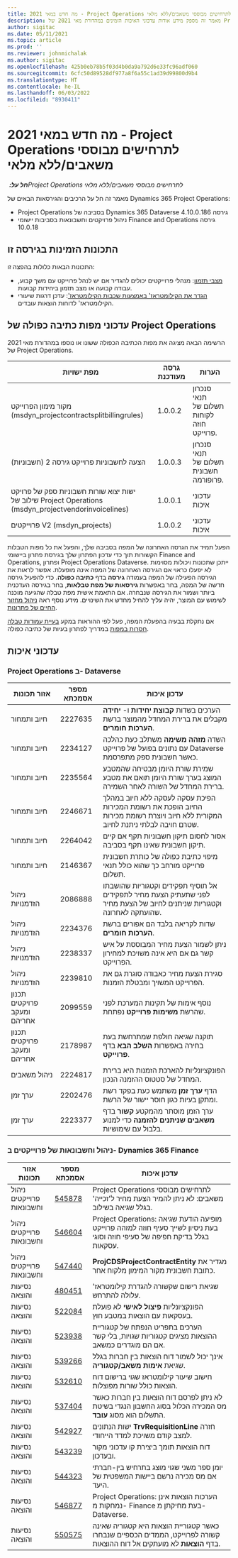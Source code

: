 ```yaml
---
title: מה חדש במאי 2021 - Project Operations לתרחישים מבוססי משאבים/ללא מלאי
description: מאמר זה מספק מידע אודות עדכוני האיכות הזמינים במהדורת מאי 2021 של Project Operations עבור תרחישים מבוססי-משאב/ללא במלאי.
author: sigitac
ms.date: 05/11/2021
ms.topic: article
ms.prod: ''
ms.reviewer: johnmichalak
ms.author: sigitac
ms.openlocfilehash: 425b0eb78b5f03d4b0da9a792d6e33fc96adf060
ms.sourcegitcommit: 6cfc50d89528df977a8f6a55c1ad39d99800d9b4
ms.translationtype: HT
ms.contentlocale: he-IL
ms.lasthandoff: 06/03/2022
ms.locfileid: "8930411"
---
```

# <a name="whats-new-may-2021---project-operations-for-resourcenon-stocked-based-scenarios"></a>מה חדש במאי 2021 - Project Operations לתרחישים מבוססי משאבים/ללא מלאי

_**חל על:** ‏Project Operations לתרחישים מבוססי משאבים/ללא מלאי_

מאמר זה חל על הרכיבים והגירסאות הבאים של Dynamics 365 Project Operations:

- Project Operations בסביבה של Dynamics 365 Dataverse גירסה 4.10.0.186
- ניהול פרויקטים וחשבונאות בסביבות יישומי Finance and Operations גירסה 10.0.18

## <a name="features-included-in-this-release"></a>התכונות הזמינות בגירסה זו

התכונות הבאות כלולות בהפצה זו:

- [מצבי תזמון](../project-management/scheduling-modes.md): מנהלי פרוייקטים יכולים להגדיר אם יש לנהל פרוייקט עם משך קבוע, עבודה קבועה או מצב תזמון ביחידות קבועות.
- [הגדר את הקילומטראז' באמצעות שכבות הקילומטראז'](../expense/set-up-mileage.md): עדכן דרגות שיעורי הקילומטראז' לדוחות הוצאות עובדים.

## <a name="project-operations-dual-write-maps-updates"></a>עדכוני מפות כתיבה כפולה של Project Operations

הרשימה הבאה מציגה את מפות הכתיבה הכפולה ששונו או נוספו במהדורת מאי 2021 של Project Operations.

| מפת ישויות | גרסה מעודכנת | הערות  |
| --- | --- | --- |
| מקור מימון הפרוייקט (msdyn\_projectcontractsplitbillingrules) | 1.0.0.2 | סנכרון תנאי תשלום של לקוחות חוזה פרוייקט. |
| הצעה לחשבוניות פרוייקט גירסה 2 (חשבוניות) | 1.0.0.3 | סנכרון תנאי תשלום של חשבונית פרופורמה. |
| ישות יצוא שורות חשבוניות ספק של פרויקט שילוב של Project Operations‏ ‏‎(‏‎msdyn\_projectvendorinvoicelines‎‏‎)‏‎‎‏‏ | 1.0.0.1 | עדכוני איכות |
| פרוייקטים V2 (msdyn\_projects) | 1.0.0.2 | עדכוני איכות |

הפעל תמיד את הגרסה האחרונה של המפה בסביבה שלך, והפעל את כל מפות הטבלות הקשורות תוך כדי עדכון הפתרון שלך בגירסת פתרון ביישומי Finance and Operations, ופתרון Project Operations Dataverse. ייתכן שתכונות ויכולות מסוימות לא יפעלו כראוי אם הגירסה האחרונה של המפה אינה מופעלת. אפשר לראות את הגירסה הפעילה של המפה בעמודה **גירסה** בדף **כתיבה כפולה**. כדי להפעיל גירסה חדשה של המפה, בחר באפשרות **גירסאות של מפת טבלאות**, בחר בגירסה העדכנית ביותר ושמור את הגירסה שנבחרה. אם התאמת אישית מפת טבלה שהגיעה מוכנה לשימוש עם המוצר, יהיה עליך להחיל מחדש את השינויים. מידע נוסף ראה [ניהול מחזור החיים של פתרונות](/dynamics365/fin-ops-core/dev-itpro/data-entities/dual-write/app-lifecycle-management).

אם נתקלת בבעיה בהפעלת המפה, פעל לפי ההוראות במקע [בעיית עמודות טבלה חסרות במפות](/dynamics365/fin-ops-core/dev-itpro/data-entities/dual-write/dual-write-troubleshooting-finops-upgrades#missing-table-columns-issue-on-maps) במדריך לפתרון בעיות של כתיבה כפולה.

## <a name="quality-updates"></a>עדכוני איכות

### <a name="project-operations-on-dataverse"></a>Project Operations ב- Dataverse

| **אזור תכונות** | **מספר אסמכתא** | **עדכון איכות** |
| --- | --- | --- |
| חיוב ותמחור | 2227635 | הערכים בשדות **קבוצת יחידות** ו- **יחידה** מקבלים את ברירת המחדל מהמוצר ברשת **הערכות חומרים**. |
| חיוב ותמחור | 2234127 | השדה **מזהה משימה** משתלב כעת כהלכה עם נתונים בפועל של פרוייקט Dataverse כאשר חשבונית ספק מתפרסמת. |
| חיוב ותמחור | 2235564 | שמירת שורת היומן מבטיחה שהמטבע המוצג בערך שורת היומן תואם את מטבע ברירת המחדל של השורה לאחר השמירה. |
| חיוב ותמחור | 2246671 | הפיכת עסקה לעסקה ללא חיוב במהלך החיוב הופכת את רשומת המכירות המקורית ללא חיוב ויוצרת רשומת מכירות שטרם חויבה לבלתי ניתנת לחיוב. |
| חיוב ותמחור | 2264042 | אסור לחסום תיקון חשבוניות תקף אם קיים תיקון חשבונית שאינו תקף בסביבה. |
| חיוב ותמחור | 2146367 | מיפוי כתיבת כפולה של כותרת חשבונית פרוייקט מורחב כך שהוא כולל תנאי תשלום. |
|   ניהול הזדמנויות | 2086888 | אל תוסיף תפקידים וקטגוריות שהושבתו לפני שתעתיק הצעת מחיר לתפקידים וקטגוריות שניתנים לחיוב של הצעת מחיר שהועתקה לאחרונה. |
|   ניהול הזדמנויות | 2234376 | שדות לקריאה בלבד הם אפורים ברשת **הערכות חומרים**. |
|   ניהול הזדמנויות | 2238337 | ניתן לשמור הצעת מחיר המבוססת על איש קשר גם אם היא אינה משויכת למחירון הפרוייקט. |
|   ניהול הזדמנויות | 2239810 | סגירת הצעת מחיר כאבודה סוגרת גם את הפרוייקט המשויך ומבטלת הזמנות. |
| ‏‫תכנון פרויקטים ומעקב אחריהם | 2099559 | נוסף אימות של תקינות המערכת לפני שהרשת **משימות פרוייקט** נפתחת. |
| ‏‫תכנון פרויקטים ומעקב אחריהם | 2178987 | תוקנה שגיאה חולפת שמתרחשת בעת בחירה באפשרות **השלב הבא** בדף **פרוייקט**. |
| ניהול משאבים | 2224817 | הפונקציונליות להארכת הזמנות היא ברירת המחדל של סטטוס ההזמנה הנכון. |
| ערך זמן | 2202476 | הדף **ערך זמן** משתמש כעת בפקד רשת ומתקן בעיות כגון חוסר יישור של הרשת. |
| ערך זמן | 2223377 | ערך הזמן מוסתר מהמקטע **קשור** בדף **משאבים שניתנים להזמנה** כדי למנוע בלבול עם שימושיות. |

### <a name="project-management-and-accounting-in-dynamics-365-finance"></a>ניהול וחשבונאות של פרוייקטים ב- Dynamics 365 Finance

| אזור תכונות | מספר אסמכתא | עדכון איכות |
| --- | --- | --- |
| ניהול פרוייקטים וחשבונאות | [545878](https://fix.lcs.dynamics.com/Issue/Details/?bugId=545878) | Project Operations לתרחישים מבוססי משאבים: לא ניתן להמיר הצעת מחיר ל'זכייה' בגלל שגיאה בשילוב. |
| ניהול פרוייקטים וחשבונאות | [546604](https://fix.lcs.dynamics.com/Issue/Details/?bugId=546604) | Project Operations: מופיעה הודעת שגיאה בעת ניסיון לשייך סעיף חוזה למזהה פרוייקט בגלל בדיקת חפיפה של סעיפי חוזה וסוגי עסקאות. |
| ניהול פרוייקטים וחשבונאות | [547440](https://fix.lcs.dynamics.com/Issue/Details/?bugId=547440) | **ProjCDSProjectContractEntity** מגדיר את כתובת חשבונית מקור המימון מלקוח אחר. |
| נסיעות והוצאה | [480451](https://fix.lcs.dynamics.com/Issue/Details/?bugId=480451) | שגיאת רישום שקשורה להגדרת קילומטראז' עלולה להתרחש. |
| נסיעות והוצאה | [522084](https://fix.lcs.dynamics.com/Issue/Details/?bugId=522084) | הפונקציונליות **פיצול לאישי** לא פועלת בעסקאות עם הוצאות במטבע חוץ. |
| נסיעות והוצאה | [523938](https://fix.lcs.dynamics.com/Issue/Details/?bugId=523938) | הערכים בתפריט הנפתח של קטגוריית ההוצאות מציגים קטגוריות שגויות, בלי קשר אם הם מוגדרים כמשאב. |
| נסיעות והוצאה | [539266](https://fix.lcs.dynamics.com/Issue/Details/?bugId=539266) | אינך יכול לשמור דוח הוצאות בין חברות בגלל שגיאת **אימות משאב/קטגוריה**. |
| נסיעות והוצאה | [532610](https://fix.lcs.dynamics.com/Issue/Details/?bugId=532610) | חישוב שיעור קילומטראז שגוי ברישום דוח הוצאות כולל שורות מפוצלות. |
| נסיעות והוצאה | [537404](https://fix.lcs.dynamics.com/Issue/Details/?bugId=537404) | לא ניתן לפרסם דוח הוצאות בין חברות כאשר מס המכירה הכלול בסוג החשבון הנגדי בשיטת התשלום הוא מסוג **עובד**. |
| נסיעות והוצאה | [542927](https://fix.lcs.dynamics.com/Issue/Details/?bugId=542927) | ישות הנתונים **TrvRequisitionLine** חזרה למצב קודם משויכת למדד הייחודי. |
| נסיעות והוצאה | [543239](https://fix.lcs.dynamics.com/Issue/Details/?bugId=543239) | דוח הוצאות תומך ביצירת קו עדכוני מקור ובעדכון. |
| נסיעות והוצאה | [544323](https://fix.lcs.dynamics.com/Issue/Details/?bugId=544323) | יומן ספר משני שגוי מוצג בתרחיש בין-חברתי אם מס מכירה נרשם ביישות המשפטית של היעד. |
| נסיעות והוצאה | [546877](https://fix.lcs.dynamics.com/Issue/Details/?bugId=546877) | Project Operations: הערכות הוצאות אינן נמחקות מ- Finance בעת מחיקתן מ- Dataverse. |
| נסיעות והוצאה | [550575](https://fix.lcs.dynamics.com/Issue/Details/?bugId=550575) | כאשר קטגוריית הוצאות היא קטגוריה שאינה קשורה לפרוייקט, הממדים הכספיים שנבחרו בדף **הוצאות** לא מועתקים אל דוח ההוצאות. |
